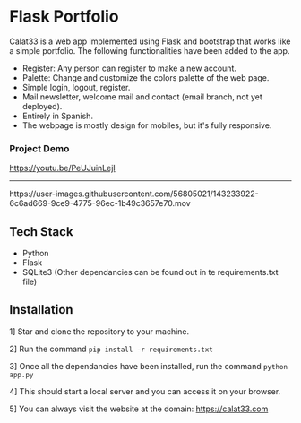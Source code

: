 # Flask Portfolio

Calat33 is a web app implemented using Flask and bootstrap that works like a simple portfolio. The following functionalities have been added to the app.

- Register: Any person can register to make a new account.
- Palette: Change and customize the colors palette of the web page.
- Simple login, logout, register.
- Mail newsletter, welcome mail and contact (email branch, not yet deployed).
- Entirely in Spanish.
- The webpage is mostly design for mobiles, but it's fully responsive.

### Project Demo

https://youtu.be/PeUJuinLejI

<hr/>
https://user-images.githubusercontent.com/56805021/143233922-6c6ad669-9ce9-4775-96ec-1b49c3657e70.mov


<br/>


## Tech Stack

* Python
* Flask
* SQLite3
(Other dependancies can be found out in te requirements.txt file)

## Installation

1] Star and clone the repository to your machine.

2] Run the command `pip install -r requirements.txt`

3] Once all the dependancies have been installed, run the command `python app.py`

4] This should start a local server and you can access it on your browser.

5] You can always visit the website at the domain: https://calat33.com

